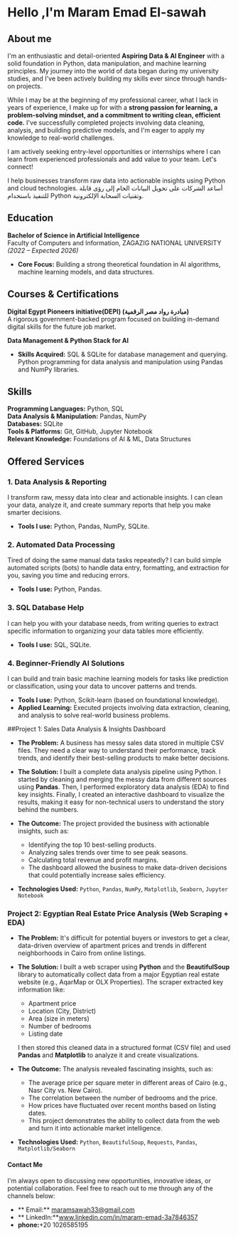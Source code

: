 # Hello ,I'm Maram Emad El-sawah

## About me
I'm an enthusiastic and detail-oriented **Aspiring Data & AI Engineer** with a solid foundation in Python, data manipulation, and machine learning principles. My journey into the world of data began during my university studies, and I've been actively building my skills ever since through hands-on projects.

While I may be at the beginning of my professional career, what I lack in years of experience, I make up for with a **strong passion for learning, a problem-solving mindset, and a commitment to writing clean, efficient code.** I've successfully completed projects involving data cleaning, analysis, and building predictive models, and I'm eager to apply my knowledge to real-world challenges.

I am actively seeking entry-level opportunities or internships where I can learn from experienced professionals and add value to your team. Let's connect!

I help businesses transform raw data into actionable insights using Python and cloud technologies.
أساعد الشركات على تحويل البيانات الخام إلى رؤى قابلة للتنفيذ باستخدام Python وتقنيات السحابة الإلكترونية.

## Education
**Bachelor of Science in Artificial Intelligence**  
Faculty of Computers and Information, ZAGAZIG NATIONAL UNIVERSITY 
*(2022 – Expected 2026)*  
- **Core Focus:** Building a strong theoretical foundation in AI algorithms, machine learning models, and data structures.

## Courses & Certifications

**Digital Egypt Pioneers initiative(DEPI) (مبادرة رواد مصر الرقمية)**  
A rigorous government-backed program focused on building in-demand digital skills for the future job market.

**Data Management & Python Stack for AI**  
- **Skills Acquired:** SQL & SQLite for database management and querying. Python programming for data analysis and manipulation using Pandas and NumPy libraries.


## Skills

**Programming Languages:** Python, SQL  
**Data Analysis & Manipulation:** Pandas, NumPy  
**Databases:** SQLite  
**Tools & Platforms:** Git, GitHub, Jupyter Notebook  
**Relevant Knowledge:** Foundations of AI & ML, Data Structures

## Offered Services

### 1. Data Analysis & Reporting
I transform raw, messy data into clear and actionable insights. I can clean your data, analyze it, and create summary reports that help you make smarter decisions.
- **Tools I use:** Python, Pandas, NumPy, SQLite.

### 2. Automated Data Processing
Tired of doing the same manual data tasks repeatedly? I can build simple automated scripts (bots) to handle data entry, formatting, and extraction for you, saving you time and reducing errors.
- **Tools I use:** Python, Pandas.

### 3. SQL Database Help
I can help you with your database needs, from writing queries to extract specific information to organizing your data tables more efficiently.
- **Tools I use:** SQL, SQLite.

### 4. Beginner-Friendly AI Solutions
I can build and train basic machine learning models for tasks like prediction or classification, using your data to uncover patterns and trends.
- **Tools I use:** Python, Scikit-learn (based on foundational knowledge).
- **Applied Learning:** Executed projects involving data extraction, cleaning, and analysis to solve real-world business problems.

##Project 1: Sales Data Analysis & Insights Dashboard

- **The Problem:** A business has messy sales data stored in multiple CSV files. They need a clear way to understand their performance, track trends, and identify their best-selling products to make better decisions.

- **The Solution:** I built a complete data analysis pipeline using Python. I started by cleaning and merging the messy data from different sources using **Pandas**. Then, I performed exploratory data analysis (EDA) to find key insights. Finally, I created an interactive dashboard to visualize the results, making it easy for non-technical users to understand the story behind the numbers.

- **The Outcome:** The project provided the business with actionable insights, such as:
  - Identifying the top 10 best-selling products.
  - Analyzing sales trends over time to see peak seasons.
  - Calculating total revenue and profit margins.
  - The dashboard allowed the business to make data-driven decisions that could potentially increase sales efficiency.

- **Technologies Used:** `Python`, `Pandas`, `NumPy`, `Matplotlib`, `Seaborn`, `Jupyter Notebook`

### Project 2: Egyptian Real Estate Price Analysis (Web Scraping + EDA)

- **The Problem:** It's difficult for potential buyers or investors to get a clear, data-driven overview of apartment prices and trends in different neighborhoods in Cairo from online listings.

- **The Solution:** I built a web scraper using **Python** and the **BeautifulSoup** library to automatically collect data from a major Egyptian real estate website (e.g., AqarMap or OLX Properties). The scraper extracted key information like:
  - Apartment price
  - Location (City, District)
  - Area (size in meters)
  - Number of bedrooms
  - Listing date

  I then stored this cleaned data in a structured format (CSV file) and used **Pandas** and **Matplotlib** to analyze it and create visualizations.

- **The Outcome:** The analysis revealed fascinating insights, such as:
  - The average price per square meter in different areas of Cairo (e.g., Nasr City vs. New Cairo).
  - The correlation between the number of bedrooms and the price.
  - How prices have fluctuated over recent months based on listing dates.
  - This project demonstrates the ability to collect data from the web and turn it into actionable market intelligence.

- **Technologies Used:** `Python`, `BeautifulSoup`, `Requests`, `Pandas`, `Matplotlib/Seaborn`

#### Contact Me

I'm always open to discussing new opportunities, innovative ideas, or potential collaboration. Feel free to reach out to me through any of the channels below:

- ** Email:** maramsawah33@gmail.com
- ** LinkedIn:**www.linkedin.com/in/maram-emad-3a7846357
- **phone:**+20 1026585195
